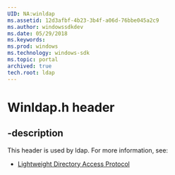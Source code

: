 ```yaml
---
UID: NA:winldap
ms.assetid: 12d3afbf-4b23-3b4f-a06d-76bbe045a2c9
ms.author: windowssdkdev
ms.date: 05/29/2018
ms.keywords: 
ms.prod: windows
ms.technology: windows-sdk
ms.topic: portal
archived: true
tech.root: ldap
---
```


# Winldap.h header


## -description


This header is used by ldap. For more information, see:

- [Lightweight Directory Access Protocol](../_ldap/index.md)
